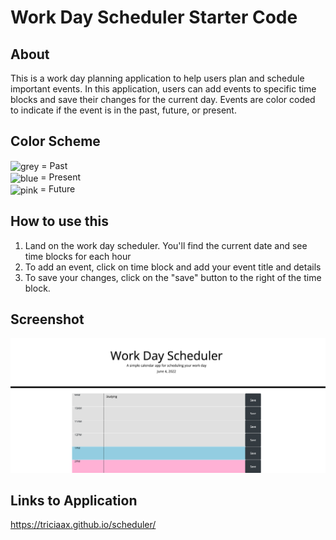 # Work Day Scheduler Starter Code
## About
This is a work day planning application to help users plan and schedule important events. In this application, users can add events to specific time blocks and save their changes for the current day. Events are color coded to indicate if the event is in the past, future, or present. 

## Color Scheme
<img valign='middle' alt='grey' src='https://readme-swatches.vercel.app/E0E0E0?style=circle'/> = Past
<br><img valign='middle' alt='blue' src='https://readme-swatches.vercel.app/9DCCE3?style=circle'/> = Present
<br><img valign='middle' alt='pink' src='https://readme-swatches.vercel.app/FBAFD6?style=circle'/> = Future
  
## How to use this
1. Land on the work day scheduler. You'll find the current date and see time blocks for each hour
2. To add an event, click on time block and add your event title and details
3. To save your changes, click on the "save" button to the right of the time block.
   
## Screenshot
![preview of application](assets/Scheduler%20Preview.png)

## Links to Application
https://triciaax.github.io/scheduler/
